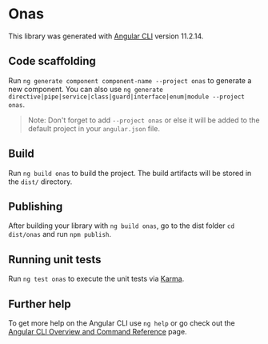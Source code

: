# Onas

This library was generated with [Angular CLI](https://github.com/angular/angular-cli) version 11.2.14.

## Code scaffolding

Run `ng generate component component-name --project onas` to generate a new component. You can also use `ng generate directive|pipe|service|class|guard|interface|enum|module --project onas`.
> Note: Don't forget to add `--project onas` or else it will be added to the default project in your `angular.json` file. 

## Build

Run `ng build onas` to build the project. The build artifacts will be stored in the `dist/` directory.

## Publishing

After building your library with `ng build onas`, go to the dist folder `cd dist/onas` and run `npm publish`.

## Running unit tests

Run `ng test onas` to execute the unit tests via [Karma](https://karma-runner.github.io).

## Further help

To get more help on the Angular CLI use `ng help` or go check out the [Angular CLI Overview and Command Reference](https://angular.io/cli) page.
